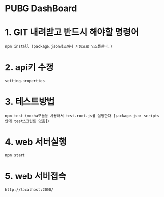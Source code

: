 # PUBG DashBoard


# 1. GIT 내려받고 반드시 해야할 명령어
```
npm install (package.json참조해서 자동으로 인스톨한다.)
```

# 2. api키 수정
```
setting.properties
```

# 3. 테스트방법
```
npm test (mocha모듈을 사용해서 test.root.js를 실행한다 [package.json scripts안에 test스크립트 있음])
```

# 4. web 서버실행
```
npm start
```

# 5. web 서버접속
```
http://localhost:2000/
```